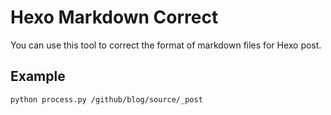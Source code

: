 # Hexo Markdown Correct

You can use this tool to correct the format of markdown files for Hexo post.


## Example

```
python process.py /github/blog/source/_post
```
